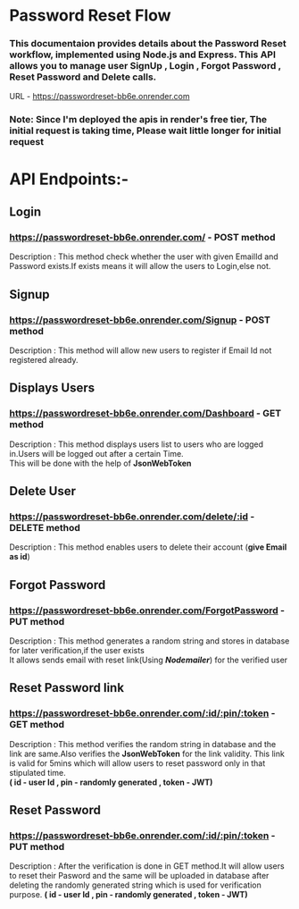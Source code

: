 # Password Reset Flow

### This documentaion provides details about the Password Reset workflow, implemented using Node.js and Express. This API allows you to manage  user SignUp , Login , Forgot Password , Reset Password and Delete calls.

URL - https://passwordreset-bb6e.onrender.com

### Note: Since I'm deployed the apis in render's free tier, The initial request is taking time, Please wait little longer for initial request


# API Endpoints:-

## Login
### https://passwordreset-bb6e.onrender.com/  - POST method<br/>
Description : This method check whether the user with given EmailId and Password exists.If exists means it will allow the users to Login,else not.

## Signup
### https://passwordreset-bb6e.onrender.com/Signup - POST method<br/>
Description : This method will allow new users to register if Email Id not registered already.

## Displays Users
### https://passwordreset-bb6e.onrender.com/Dashboard - GET method<br/>
Description : This method displays users list to users who are logged in.Users will be logged out after a certain Time.<br/>
              This will be done with the help of **JsonWebToken**

## Delete User
### https://passwordreset-bb6e.onrender.com/delete/:id  - DELETE method<br/>
Description : This method enables users to delete their account  (**give Email as id**)

## Forgot Password
### https://passwordreset-bb6e.onrender.com/ForgotPassword - PUT method<br/>
Description : This method generates a random string and stores in database for later verification,if the user exists<br/>
             It allows sends email with reset link(Using ***Nodemailer***) for the verified user

## Reset Password link
### https://passwordreset-bb6e.onrender.com/:id/:pin/:token - GET method<br/>
Description : This method verifies the random string in database and the link are same.Also verifies the **JsonWebToken** for the link validity.
              This link is valid for 5mins which will allow users to reset password only in that stipulated time.<br/>
              **( id - user Id , pin - randomly generated , token - JWT)**

## Reset Password 
### https://passwordreset-bb6e.onrender.com/:id/:pin/:token - PUT method<br/>
Description : After the verification is done in GET method.It will allow users to reset their Pasword and the same will be uploaded in database after deleting the randomly generated string which is used for verification purpose.
 **( id - user Id , pin - randomly generated , token - JWT)**





